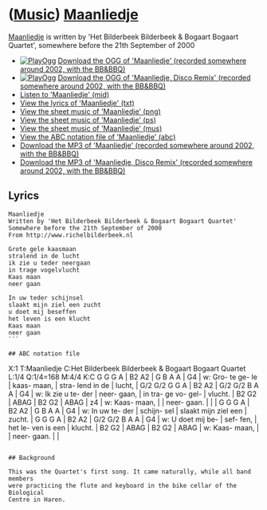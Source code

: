 # ([Music](Music.htm)) [Maanliedje](SongMaanliedje.htm)

[Maanliedje](SongMaanliedje.htm) is written by 'Het Bilderbeek
Bilderbeek & Bogaart Bogaart Quartet', somewhere before the 21th
September of 2000

 * [![PlayOgg](http://static.fsf.org/playogg/Play_ogg_80x15.png "I support PlayOgg!")](http://playogg.org) [Download the OGG of 'Maanliedje' (recorded somewhere around 2002, with the BB&BBQ)](CD01_02Maanliedje.ogg)
 * [![PlayOgg](http://static.fsf.org/playogg/Play_ogg_80x15.png "I support PlayOgg!")](http://playogg.org) [Download the OGG of 'Maanliedje, Disco Remix' (recorded somewhere around 2002, with the BB&BBQ)](CD01_06MaanliedjeDisco.ogg)
 * [Listen to 'Maanliedje' (mid)](SongMaanliedje.mid)
 * [View the lyrics of 'Maanliedje' (txt)](SongMaanliedje.txt)
 * [View the sheet music of 'Maanliedje' (png)](SongMaanliedje.png)
 * [View the sheet music of 'Maanliedje' (ps)](SongMaanliedje.ps)
 * [View the sheet music of 'Maanliedje' (mus)](SongMaanliedje.mus)
 * [View the ABC notation file of 'Maanliedje' (abc)](SongMaanliedje.abc)
 * [Download the MP3 of 'Maanliedje' (recorded somewhere around 2002, with the BB&BBQ)](CD01_02Maanliedje.mp3)
 * [Download the MP3 of 'Maanliedje, Disco Remix' (recorded somewhere around 2002, with the BB&BBQ)](CD01_06MaanliedjeDisco.mp3)

## Lyrics

```
Maanliedje
Written by 'Het Bilderbeek Bilderbeek & Bogaart Bogaart Quartet'
Somewhere before the 21th September of 2000
From http://www.richelbilderbeek.nl

Grote gele kaasmaan
stralend in de lucht
ik zie u teder neergaan
in trage vogelvlucht
Kaas maan
neer gaan

In uw teder schijnsel
slaakt mijn ziel een zucht
u doet mij beseffen
het leven is een klucht
Kaas maan
neer gaan
``` 

## ABC notation file

```
X:1
T:Maanliedje
C:Het Bilderbeek Bilderbeek & Bogaart Bogaart Quartet
L:1/4
Q:1/4=168
M:4/4
K:C
   G    G  G   A  | B2    A2    | G     B    A  A  | G4     |
w: Gro- te ge- le | kaas- maan, | stra- lend in de | lucht, |
   G/2 G/2 G G   A   | B2    A2    | G/2 G/2  B  A   A    | G4      |
w: Ik  zie u te- der | neer- gaan, | in  tra- ge vo- gel- | vlucht. |
   B2    G2    | ABAG | B2    G2    | ABAG | z4 |
w: Kaas- maan, |      | neer- gaan. |      |    |
   G  G  G   A   | B2      A2  | G      B     A    A   | G4    |
w: In uw te- der | schijn- sel | slaakt mijn ziel een | zucht. |
   G G    G   A   | B2    A2  | G/2 G/2 B   A  A   | G4      |
w: U doet mij be- | sef- fen, | het le- ven is een | klucht. |
   B2    G2    | ABAG | B2    G2    | ABAG |
w: Kaas- maan, |      | neer- gaan. |      |
```

## Background

This was the Quartet's first song. It came naturally, while all band members
were practicing the flute and keyboard in the bike cellar of the Biological
Centre in Haren.
 